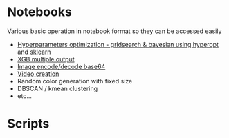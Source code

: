 # Notebooks
 Various basic operation in notebook format so they can be accessed easily
- [Hyperparameters optimization - gridsearch & bayesian using hyperopt and sklearn](./notebooks/hyperparameter_optimization.ipynb)
- [XGB multiple output](./notebooks/multiple_output_xgboost.ipynb)
- [Image encode/decode base64](./notebooks/base_64.ipynb)
- [Video creation](./notebooks/random_noise_video.ipynb)
- Random color generation with fixed size
- DBSCAN / kmean clustering
- etc...

# Scripts
